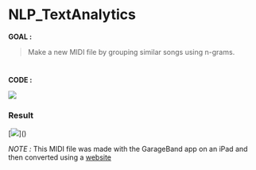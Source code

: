 # NLP_TextAnalytics
**GOAL :** <br>
> Make a new MIDI file by grouping similar songs using n-grams.

#

**CODE :** <br>

[![](https://colab.research.google.com/assets/colab-badge.svg)](https://colab.research.google.com/github/HikariJadeEmpire/NLP_TextAnalytics/blob/main/MIDI_to_text/Midi_to_text.ipynb)

### Result

[![](https://img.shields.io/badge/.MIDI-my_midi-rgb(84,153,199)?style=f?style=flat-square)]()

*NOTE :* This MIDI file was made with the GarageBand app on an iPad and then converted using a [website](https://anyconv.com/wav-to-midi-converter/)
